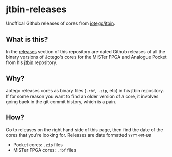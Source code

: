 # jtbin-releases

Unoffical Github releases of cores from [jotego/jtbin](https://github.com/jotego/jtbin).

## What is this?

In the [releases](https://github.com/davewongillies/jtbin-releases/releases)
section of this repository are dated Github releases of all the binary versions of
Jotego's cores for the MiSTer FPGA and Analogue Pocket from his [jtbin](https://github.com/jotego/jtbin)
repository.

## Why?

Jotego releases cores as binary files (`.rbf`, `.zip`, etc) in his jtbin repository.
If for some reason you want to find an older version of a core, it involves
going back in the git commit history, which is a pain.

## How?

Go to releases on the right hand side of this page, then find the date of the cores
that you're looking for. Releases are date formatted `YYYY-MM-DD`

* Pocket cores: `.zip` files
* MiSTer FPGA cores: `.rbf` files
